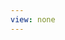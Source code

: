 ```yaml
---
view: none
---
```

<script async src="//pagead2.googlesyndication.com/pagead/js/adsbygoogle.js"></script>
<script>
     (adsbygoogle = window.adsbygoogle || []).push({
          google_ad_client: "ca-pub-1044785495303774",
          enable_page_level_ads: true
     });
</script>